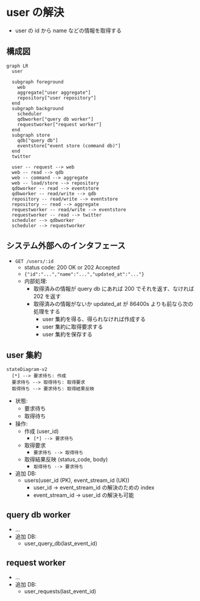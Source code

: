 # user の解決

- user の id から name などの情報を取得する

## 構成図

```mermaid
graph LR
  user

  subgraph foreground
    web
    aggregate["user aggregate"]
    repository["user repository"]
  end
  subgraph background
    scheduler
    qdbworker["query db worker"]
    requestworker["request worker"]
  end
  subgraph store
    qdb["query db"]
    eventstore["event store (command db)"]
  end
  twitter

  user -- request --> web
  web -- read --> qdb
  web -- command --> aggregate
  web -- load/store --> repository
  qdbworker -- read --> eventstore
  qdbworker -- read/write --> qdb
  repository -- read/write --> eventstore
  repository -- read --> aggregate
  requestworker -- read/write --> eventstore
  requestworker -- read --> twitter
  scheduler --> qdbworker
  scheduler --> requestworker
```

## システム外部へのインタフェース

- `GET /users/:id`
  - status code: 200 OK or 202 Accepted
  - `{"id":"...","name":"...","updated_at":"..."}`
  - 内部処理:
    - 取得済みの情報が query db にあれば 200 でそれを返す、なければ 202 を返す
    - 取得済みの情報がないか updated_at が 86400s よりも前なら次の処理をする
      - user 集約を得る、得られなければ作成する
      - user 集約に取得要求する
      - user 集約を保存する

## user 集約

```mermaid
stateDiagram-v2
  [*] --> 要求待ち: 作成
  要求待ち --> 取得待ち: 取得要求
  取得待ち --> 要求待ち: 取得結果反映
```

- 状態:
  - 要求待ち
  - 取得待ち
- 操作:
  - 作成 (user_id)
    - `[*] --> 要求待ち`
  - 取得要求
    - `要求待ち --> 取得待ち`
  - 取得結果反映 (status_code, body)
    - `取得待ち --> 要求待ち`
- 追加 DB:
  - users(user_id (PK), event_stream_id (UK))
    - user_id → event_stream_id の解決のための index
    - event_stream_id → user_id の解決も可能

## query db worker

- ...
- 追加 DB:
  - user_query_db(last_event_id)

## request worker

- ...
- 追加 DB:
  - user_requests(last_event_id)
